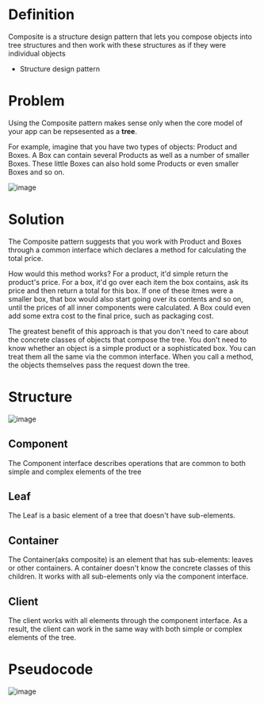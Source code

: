 # Definition

Composite is a structure design pattern that lets you compose objects into tree
structures and then work with these structures as if they were individual objects

- Structure design pattern

# Problem
Using the Composite pattern makes sense only when the core model of your app can be
repsesented as a __tree__.

For example, imagine that you have two types of objects: Product and Boxes. A Box can
contain several Products as well as a number of smaller Boxes. These little Boxes can
also hold some Products or even smaller Boxes and so on.

![image](https://github.com/devhanee1/designPattern/assets/37257706/25ee3c45-6bd4-415d-9a65-59c2e724b5b6)



# Solution
The Composite pattern suggests that you work with Product and Boxes through a common interface 
which declares a method for calculating the total price. 

How would this method works? For a product, it'd simple return the product's price. For a box,
it'd go over each item the box contains, ask its price and then return a total for this box.
If one of these itmes were a smaller box, that box would also start going over its contents and so on,
until the prices of all inner components were calculated. A Box could even add some extra cost to 
the final price, such as packaging cost.

The greatest benefit of this approach is that you don't need to care about the concrete classes of
objects that compose the tree. You don't need to know whether an object is a simple product or a
sophisticated box. You can treat them all the same via the common interface. When you call a method,
the objects themselves pass the request down the tree. 

# Structure
![image](https://github.com/devhanee1/designPattern/assets/37257706/b44f6641-d0ab-43b9-b976-326e6819a179)

## Component
The Component interface describes operations that are common to both simple and complex elements of the tree

## Leaf
The Leaf is a basic element of a tree that doesn't have sub-elements. 

## Container
The Container(aks composite) is an element that has sub-elements: leaves or other containers. 
A container doesn't know the concrete classes of this children. It works with all sub-elements only 
via the component interface. 

## Client
The client works with all elements through the component interface. As a result, the client can work in the
same way with both simple or complex elements of the tree.

# Pseudocode
![image](https://github.com/devhanee1/designPattern/assets/37257706/b7f28b96-96e9-4224-84e7-04e7dda92a16)

```


```


